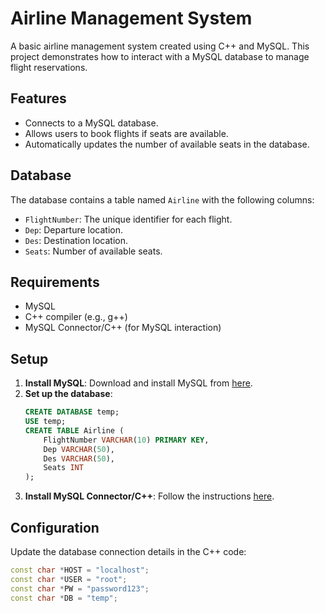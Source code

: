 # Airline Management System

A basic airline management system created using C++ and MySQL. This project demonstrates how to interact with a MySQL database to manage flight reservations.

## Features

- Connects to a MySQL database.
- Allows users to book flights if seats are available.
- Automatically updates the number of available seats in the database.

## Database

The database contains a table named `Airline` with the following columns:

- `FlightNumber`: The unique identifier for each flight.
- `Dep`: Departure location.
- `Des`: Destination location.
- `Seats`: Number of available seats.

## Requirements

- MySQL
- C++ compiler (e.g., g++)
- MySQL Connector/C++ (for MySQL interaction)

## Setup

1. **Install MySQL**: Download and install MySQL from [here](https://dev.mysql.com/downloads/mysql/).
2. **Set up the database**:
    ```sql
    CREATE DATABASE temp;
    USE temp;
    CREATE TABLE Airline (
        FlightNumber VARCHAR(10) PRIMARY KEY,
        Dep VARCHAR(50),
        Des VARCHAR(50),
        Seats INT
    );
    ```
3. **Install MySQL Connector/C++**: Follow the instructions [here](https://dev.mysql.com/downloads/connector/cpp/).

## Configuration

Update the database connection details in the C++ code:

```cpp
const char *HOST = "localhost";
const char *USER = "root";
const char *PW = "password123";
const char *DB = "temp";
